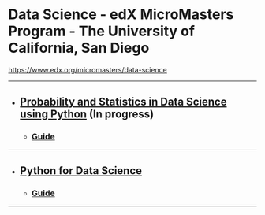 # Data Science - edX MicroMasters Program - The University of California, San Diego
https://www.edx.org/micromasters/data-science

------------------------------------------------------------------------
* ## [Probability and Statistics in Data Science using Python](https://github.com/samuel-sanches-BR/DataScience-UCSanDiego-edX/blob/SanDiegoStat/README.md) **(In progress)**
  * ### [Guide](https://www.edx.org/course/probability-and-statistics-in-data-science-using-python-0)
------------------------------------------------------------------------


* ## [Python for Data Science](https://github.com/samuel-sanches-BR/DataScience-UCSanDiego-edX/blob/SanDiegoPython/README.md)
  * ### [Guide](https://www.edx.org/course/python-for-data-science)
------------------------------------------------------------------------




